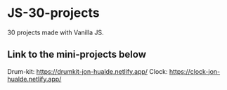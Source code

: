 # JS-30-projects
30 projects made with Vanilla JS.

## Link to the mini-projects below

Drum-kit: https://drumkit-jon-hualde.netlify.app/
Clock: https://clock-jon-hualde.netlify.app/
